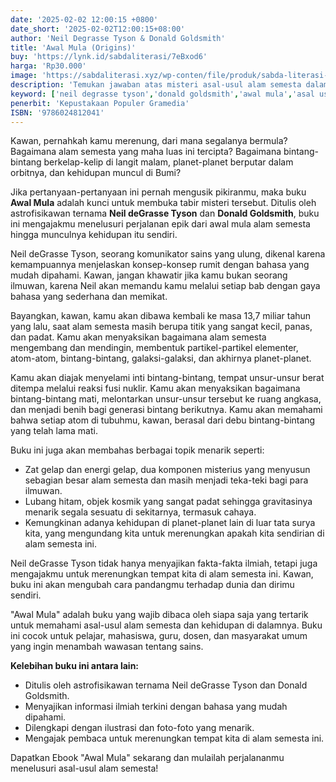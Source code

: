 ```yaml
---
date: '2025-02-02 12:00:15 +0800'
date_short: '2025-02-02T12:00:15+08:00'
author: 'Neil Degrasse Tyson & Donald Goldsmith'
title: 'Awal Mula (Origins)'
buy: 'https://lynk.id/sabdaliterasi/7eBxod6'
harga: 'Rp30.000'
image: 'https://sabdaliterasi.xyz/wp-conten/file/produk/sabda-literasi-awal-mula-origins.jpg'
description: 'Temukan jawaban atas misteri asal-usul alam semesta dalam ebook Awal Mula karya Neil deGrasse Tyson dan Donald Goldsmith. Ebook ini membahas perjalanan epik dari awal mula alam semesta hingga munculnya kehidupan di Bumi.'
keyword: ['neil degrasse tyson','donald goldsmith','awal mula','asal usul alam semesta','kosmologi','astrofisika','ebook']
penerbit: 'Kepustakaan Populer Gramedia'
ISBN: '9786024812041'
---
```

<p>Kawan, pernahkah kamu merenung, dari mana segalanya bermula? Bagaimana alam semesta yang maha luas ini tercipta? Bagaimana bintang-bintang berkelap-kelip di langit malam, planet-planet berputar dalam orbitnya, dan kehidupan muncul di Bumi?</p><p>Jika pertanyaan-pertanyaan ini pernah mengusik pikiranmu, maka buku <strong>Awal Mula</strong> adalah kunci untuk membuka tabir misteri tersebut. Ditulis oleh astrofisikawan ternama <strong>Neil deGrasse Tyson</strong> dan <strong>Donald Goldsmith</strong>, buku ini mengajakmu menelusuri perjalanan epik dari awal mula alam semesta hingga munculnya kehidupan itu sendiri.   </p><p>Neil deGrasse Tyson, seorang komunikator sains yang ulung, dikenal karena kemampuannya menjelaskan konsep-konsep rumit dengan bahasa yang mudah dipahami. Kawan, jangan khawatir jika kamu bukan seorang ilmuwan, karena Neil akan memandu kamu melalui setiap bab dengan gaya bahasa yang sederhana dan memikat.   </p><p>Bayangkan, kawan, kamu akan dibawa kembali ke masa 13,7 miliar tahun yang lalu, saat alam semesta masih berupa titik yang sangat kecil, panas, dan padat. Kamu akan menyaksikan bagaimana alam semesta mengembang dan mendingin, membentuk partikel-partikel elementer, atom-atom, bintang-bintang, galaksi-galaksi, dan akhirnya planet-planet.   </p><p>Kamu akan diajak menyelami inti bintang-bintang, tempat unsur-unsur berat ditempa melalui reaksi fusi nuklir. Kamu akan menyaksikan bagaimana bintang-bintang mati, melontarkan unsur-unsur tersebut ke ruang angkasa, dan menjadi benih bagi generasi bintang berikutnya. Kamu akan memahami bahwa setiap atom di tubuhmu, kawan, berasal dari debu bintang-bintang yang telah lama mati.   </p><p>Buku ini juga akan membahas berbagai topik menarik seperti:</p><ul><li>Zat gelap dan energi gelap, dua komponen misterius yang menyusun sebagian besar alam semesta dan masih menjadi teka-teki bagi para ilmuwan.   </li><li>Lubang hitam, objek kosmik yang sangat padat sehingga gravitasinya menarik segala sesuatu di sekitarnya, termasuk cahaya.   </li><li>Kemungkinan adanya kehidupan di planet-planet lain di luar tata surya kita, yang mengundang kita untuk merenungkan apakah kita sendirian di alam semesta ini.   </li></ul><p>Neil deGrasse Tyson tidak hanya menyajikan fakta-fakta ilmiah, tetapi juga mengajakmu untuk merenungkan tempat kita di alam semesta ini. Kawan, buku ini akan mengubah cara pandangmu terhadap dunia dan dirimu sendiri.   </p><p>"Awal Mula" adalah buku yang wajib dibaca oleh siapa saja yang tertarik untuk memahami asal-usul alam semesta dan kehidupan di dalamnya. Buku ini cocok untuk pelajar, mahasiswa, guru, dosen, dan masyarakat umum yang ingin menambah wawasan tentang sains.</p><p><strong>Kelebihan buku ini antara lain:</strong></p><ul><li>Ditulis oleh astrofisikawan ternama Neil deGrasse Tyson dan Donald Goldsmith.   </li><li>Menyajikan informasi ilmiah terkini dengan bahasa yang mudah dipahami.   </li><li>Dilengkapi dengan ilustrasi dan foto-foto yang menarik.   </li><li>Mengajak pembaca untuk merenungkan tempat kita di alam semesta ini.   </li></ul><p>Dapatkan Ebook "Awal Mula" sekarang dan mulailah perjalananmu menelusuri asal-usul alam semesta!</p>